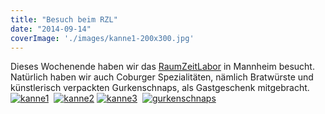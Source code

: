 ```yaml
---
title: "Besuch beim RZL"
date: "2014-09-14"
coverImage: './images/kanne1-200x300.jpg'
---
```


Dieses Wochenende haben wir das [RaumZeitLabor](https://raumzeitlabor.de/) in Mannheim besucht. Natürlich haben wir auch Coburger Spezialitäten, nämlich Bratwürste und künstlerisch verpackten Gurkenschnaps, als Gastgeschenk mitgebracht. [![kanne1](../images/kanne1-200x300.jpg)](https://hackzogtum-coburg.de/wp-content/uploads/2014/09/kanne1.jpg " ")  [![kanne2](../images/kanne2-200x300.jpg)](https://hackzogtum-coburg.de/wp-content/uploads/2014/09/kanne2.jpg " ") [![kanne3](../images/kanne3-200x300.jpg)](https://hackzogtum-coburg.de/wp-content/uploads/2014/09/kanne3.jpg " ")  [![gurkenschnaps](../images/gurkenschnaps-200x300.jpg)](https://hackzogtum-coburg.de/wp-content/uploads/2014/09/gurkenschnaps.jpg " ")  
